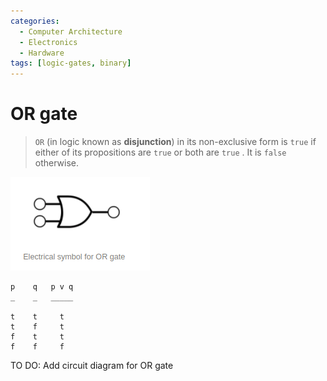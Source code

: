 ```yaml
---
categories:
  - Computer Architecture
  - Electronics
  - Hardware
tags: [logic-gates, binary]
---
```


# OR gate

 > `OR` (in logic known as **disjunction**) in its non-exclusive form is `true` if either of its propositions are `true` or both are `true` . It is `false` otherwise.

![Pasted image 20220319173819.png](../../img/Pasted_image_20220319173819.png)

````
p    q   p v q
_    _   _____

t    t     t     
t    f     t     
f    t     t     
f    f     f        
````

TO DO: Add circuit diagram for OR gate
